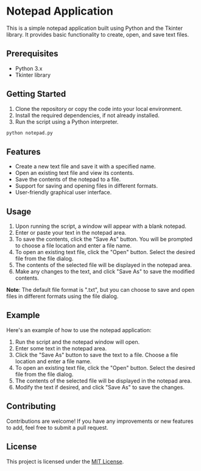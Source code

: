 # Notepad Application

This is a simple notepad application built using Python and the Tkinter library. It provides basic functionality to create, open, and save text files.

## Prerequisites
- Python 3.x
- Tkinter library

## Getting Started

1. Clone the repository or copy the code into your local environment.
2. Install the required dependencies, if not already installed.
3. Run the script using a Python interpreter.

```bash
python notepad.py
```

## Features

- Create a new text file and save it with a specified name.
- Open an existing text file and view its contents.
- Save the contents of the notepad to a file.
- Support for saving and opening files in different formats.
- User-friendly graphical user interface.

## Usage

1. Upon running the script, a window will appear with a blank notepad.
2. Enter or paste your text in the notepad area.
3. To save the contents, click the "Save As" button. You will be prompted to choose a file location and enter a file name.
4. To open an existing text file, click the "Open" button. Select the desired file from the file dialog.
5. The contents of the selected file will be displayed in the notepad area.
6. Make any changes to the text, and click "Save As" to save the modified contents.

**Note**: The default file format is ".txt", but you can choose to save and open files in different formats using the file dialog.

## Example

Here's an example of how to use the notepad application:

1. Run the script and the notepad window will open.
2. Enter some text in the notepad area.
3. Click the "Save As" button to save the text to a file. Choose a file location and enter a file name.
4. To open an existing text file, click the "Open" button. Select the desired file from the file dialog.
5. The contents of the selected file will be displayed in the notepad area.
6. Modify the text if desired, and click "Save As" to save the changes.

## Contributing

Contributions are welcome! If you have any improvements or new features to add, feel free to submit a pull request.

## License

This project is licensed under the [MIT License](https://opensource.org/licenses/MIT).
